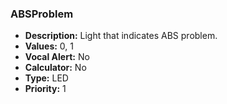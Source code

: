### ABSProblem

- **Description:** Light that indicates ABS problem.
- **Values:** 0, 1
- **Vocal Alert:** No
- **Calculator:** No
- **Type:** LED
- **Priority:** 1
